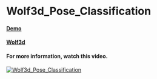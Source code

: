 # Wolf3d_Pose_Classification
#### [Demo](https://ghassen1302.github.io/machine_learning_games/Wolf3d_PoseNet/Wolf3d_and_Pose_Classification/)
#### [Wolf3d](https://github.com/Allakazan/wolf3d-engine)
#### For more information, watch this video.
[![Wolf3d_Pose_Classification](http://img.youtube.com/vi/MCovial8d-U/0.jpg)](https://www.youtube.com/watch?v=MCovial8d-U "Wolf3d - PoseNet")
